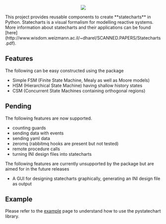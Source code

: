 <p align='center'>   </p>
<p align='center'>
<img src='http://lh5.ggpht.com/_YajBMQAFVhU/TIZFP8FH1vI/AAAAAAAAEHI/N1G-HkUd21w/pystatecharts.png' />
</p>
This project provides reusable components to create **statecharts** in Python. Statecharts is a visual formalism for modelling reactive systems. More information about statecharts and their applications can be found [here](http://www.wisdom.weizmann.ac.il/~dharel/SCANNED.PAPERS/Statecharts.pdf).

## Features ##

The following can be easy constructed using the package

  * Simple FSM (Finite State Machine, Mealy as well as Moore models)
  * HSM (Hierarchical State Machine) having shallow history states
  * CSM (Concurrent State Machines containing orthogonal regions)

## Pending ##

The following features are now supported.
  * counting guards
  * sending data with events
  * sending yaml data
  * zeromq (rabbitmq hooks are present but not tested)
  * remote procedure calls
  * turning INI design files into statecharts

The following features are currently unsupported by the package but are aimed for
in the future releases

  * A GUI for designing statecharts graphically, generating an INI design file as output



## Example ##

Please refer to the [example](https://code.google.com/p/pystatecharts/wiki/Example) page to understand how to use the pystatechart library.